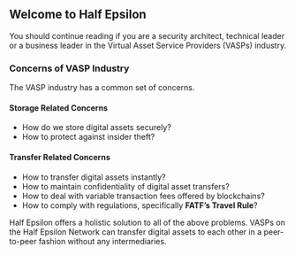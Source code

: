 ## Welcome to Half Epsilon


You should continue reading if you are a security architect, technical leader or a business leader in the Virtual Asset Service Providers (VASPs) industry. 


### Concerns of VASP Industry

The VASP industry has a common set of concerns. 

#### Storage Related Concerns

- How do we store digital assets securely? 
- How to protect against insider theft? 

#### Transfer Related Concerns

- How to transfer digital assets instantly? 
- How to maintain confidentiality of digital asset transfers? 
- How to deal with variable transaction fees offered by blockchains? 
- How to comply with regulations, specifically **FATF’s Travel Rule**? 

Half Epsilon offers a holistic solution to all of the above problems. VASPs on the Half Epsilon Network can transfer digital assets to each other in a peer-to-peer fashion without any intermediaries.
